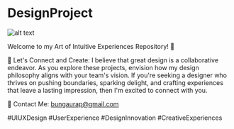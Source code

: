 # DesignProject
![alt text](https://github.com/bungaura/DesignProject/tree/main/FARBUCKS/farbucks.png)

Welcome to my Art of Intuitive Experiences Repository! 🚀

🤝 Let's Connect and Create:
I believe that great design is a collaborative endeavor. As you explore these projects, envision how my design philosophy aligns with your team's vision. If you're seeking a designer who thrives on pushing boundaries, sparking delight, and crafting experiences that leave a lasting impression, then I'm excited to connect with you.

📩 Contact Me: 
bungaurap@gmail.com

#UIUXDesign #UserExperience #DesignInnovation #CreativeExperiences
